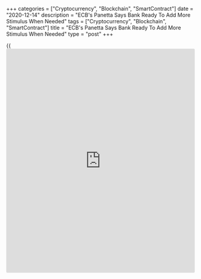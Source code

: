 +++
categories = ["Cryptocurrency", "Blockchain", "SmartContract"]
date = "2020-12-14"
description = "ECB's Panetta Says Bank Ready To Add More Stimulus When Needed"
tags = ["Cryptocurrency", "Blockchain", "SmartContract"]
title = "ECB's Panetta Says Bank Ready To Add More Stimulus When Needed"
type = "post"
+++

{{<iframe id="large-banner" src="https://www.bounty.group/#slide=15.0" width="100%" height="600" scrolling="no" style="border: 0px solid rgb(216, 221, 230); border-radius: 3px;">}}

The European Central Bank is ready to boost its pandemic bond buying, if
needed, to support the single currency [economy][1] amid risks,
including the adverse effect from a strong euro on inflation, ECB
Executive Board member Fabio Panetta said Monday.  
  
Last Thursday, the ECB unveiled a slew of stimulus to support the
economy amid the [coronavirus][2] crisis, the main measures being an
increase in the provision for asset purchases under the pandemic
emergency purchase programme, or PEPP, and more favorable conditions for
targeted loans to banks to boost lending to the real economy.

The bank increased the size of asset purchases under PEPP by EUR 500
billion to a total of EUR 1,850 billion. The purchase horizon was
extended to at least the end of March 2022.

"The PEPP envelope can be further expanded and extended, if warranted by
the inflation outlook," Panetta said in a speech at an investment forum
in Rome.  
  
"And we stand ready to adjust all our instruments if downside risks to
the outlook materialize, including those stemming from exchange rate
dynamics."

The ECB Staff projected annual inflation at 0.2 percent for this year,
1.0 percent in 2021, 1.1 percent in 2022 and 1.4 percent in 2023.

An appreciation of the euro could significantly affect euro area
inflation, the [policy](https://www.fintechee.com/policy/)maker added.

"There should be no doubt here: the ECB will not accept inflation
settling at levels that are inconsistent with its aim," Panetta said.

ECB President Chrisinte Lagarde's said last week that the PEPP envelope
need not be used in full if favorable financing conditions can be
sustained with existing measures.

She also said that the downside risks to the euro area growth outlook
have become less pronounced.  
  
The ECB can guarantee its commitment to support the recovery: the
stabilization effort should therefore continue until the economy is on a
solid, durable recovery path, Panetta said.

The ECB expects GDP to decline by 2.2 percent in the fourth quarter of
2020 and to rebound only marginally in the first quarter of 2021.

The latest ECB Staff macroeconomic projections foresee annual real GDP
growth at -7.3 percent this year, 3.9 percent in 2021, 4.2 percent in
2022 and 2.1 percent in 2023.

For comments and feedback [contact](https://www.playgroundfx.com/contact/): editorial@rtt[news](https://www.letsplayfx.com/blog/forex-news-website/).com

[Economic News][1]

 **What parts of the world are seeing the best (and worst) economic
performances lately? Click[here][3] to check out our [Econ Scorecard][3]
and find out! See up-to-the-moment [ranking](https://www.playgroundfx.com/blog/crypto-exchange-ranking/)s for the best and worst
performers in [GDP][3], [unemployment rate][4], [inflation][5] and much
more.**

   1. www.rtt[news](https://www.letsplayfx.com/blog/forex-news-website/).com/Content/EconomicNews.aspx
   2. www.rtt[news](https://www.letsplayfx.com/blog/forex-news-website/).com/list/coronavirus.aspx
   3. www.rtt[news](https://www.letsplayfx.com/blog/forex-news-website/).com/economic-scorecard/world-rank/GDP/highest-performance.aspx
   4. www.rtt[news](https://www.letsplayfx.com/blog/forex-news-website/).com/economic-scorecard/world-rank/unemployment-rate/lowest-performance.aspx
   5. www.rtt[news](https://www.letsplayfx.com/blog/forex-news-website/).com/economic-scorecard/world-rank/CPI/highest-performance.aspx